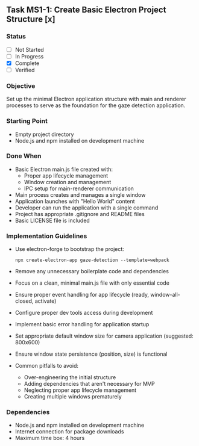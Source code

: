 ## Task MS1-1: Create Basic Electron Project Structure [x]

### Status
- [ ] Not Started
- [ ] In Progress
- [x] Complete
- [ ] Verified

### Objective
Set up the minimal Electron application structure with main and renderer processes to serve as the foundation for the gaze detection application.

### Starting Point
- Empty project directory
- Node.js and npm installed on development machine

### Done When
- Basic Electron main.js file created with:
  - Proper app lifecycle management
  - Window creation and management
  - IPC setup for main-renderer communication
- Main process creates and manages a single window
- Application launches with "Hello World" content
- Developer can run the application with a single command
- Project has appropriate .gitignore and README files
- Basic LICENSE file is included

### Implementation Guidelines
- Use electron-forge to bootstrap the project:
  ```
  npx create-electron-app gaze-detection --template=webpack
  ```
- Remove any unnecessary boilerplate code and dependencies
- Focus on a clean, minimal main.js file with only essential code
- Ensure proper event handling for app lifecycle (ready, window-all-closed, activate)
- Configure proper dev tools access during development
- Implement basic error handling for application startup
- Set appropriate default window size for camera application (suggested: 800x600)
- Ensure window state persistence (position, size) is functional

- Common pitfalls to avoid:
  - Over-engineering the initial structure
  - Adding dependencies that aren't necessary for MVP
  - Neglecting proper app lifecycle management
  - Creating multiple windows prematurely

### Dependencies
- Node.js and npm installed on development machine
- Internet connection for package downloads
- Maximum time box: 4 hours